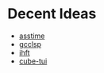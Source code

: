 # Decent Ideas

- [asstime](asstime.md)
- [gcclsp](gcclsp.md)
- [ihft](ihft.md)
- [cube-tui](cube-tui.md)
